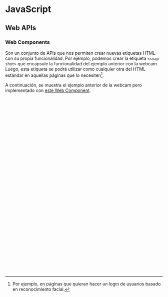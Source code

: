 # JavaScript
## Web APIs

### Web Components

Son un conjunto de APIs que nos permiten crear nuevas etiquetas HTML con su propia funcionalidad. Por ejemplo, podemos crear la etiqueta `<snap-shot>` que encapsule la funcionalidad del ejemplo anterior con la webcam. Luego, esta etiqueta se podrá utilizar como cualquier otra del HTML estándar en aquellas páginas que lo necesiten[^1].

A continuación, se muestra el ejemplo anterior de la webcam pero implementado con [este Web Component](https://apicai.github.io/web-ejercicios-pat-2023/tema5/js/files/snap-shot.js).

<div class="codepen" data-height="460" data-theme-id="light" data-default-tab="html,result" data-editable="true" style="opacity:0" data-prefill='{"stylesheets":["https://cdn.jsdelivr.net/npm/bootstrap@5.3.0-alpha1/dist/css/bootstrap.min.css","https://cdn.jsdelivr.net/npm/bootstrap-icons@1.10.3/font/bootstrap-icons.css"],"scripts":["https://apicai.github.io/web-ejercicios-pat-2023/tema5/js/files/snap-shot.js"]}' data-allow="camera; display-capture; geolocation; microphone">
  <pre data-lang="html">&lt;body>
&lt;div class="card">
  &lt;div class="card-body row">
    &lt;div class="col-12">
      &lt;snap-shot id="snapshot">Cámara no disponible&lt;/snapshot>
    &lt;/div>
    &lt;div class="col-12 text-center mt-3">
      &lt;button id="foto" type="button" class="btn btn-outline-secondary">
        &lt;i class="bi bi-camera-fill">&lt;/i> Foto
      &lt;/button>
    &lt;/div>
  &lt;/div>
&lt;/div>
&lt;/body></pre>
  <pre data-lang="css">html { font-size: 50%; padding: 2rem; }
.card { width: 32.2rem;}</pre>
  <pre data-lang="js">// El elemento del web component
const snapshot = document.getElementById("snapshot");
const foto = document.getElementById("foto");
// Para alternar el botón entre foto y descarga
foto.onclick = function() {
  try {
    const modoFoto = foto.textContent.indexOf('Foto') > -1;
    modoFoto ? snapshot.capturePhoto() : snapshot.downloadPhoto();
    foto.innerHTML = modoFoto ? 
      '&lt;i class="bi bi-file-earmark-arrow-down-fill">&lt;/i> Descargar' : 
      '&lt;i class="bi bi-camera-fill">&lt;/i> Foto';
  } catch(err) {
    foto.disabled = true;
    foto.innerHTML = 
      '&lt;i class="bi bi-exclamation-triangle-fill">&lt;/i> Pulsa en "Edit on Codepen"';
  }
};</pre></div>

[^1]: Por ejemplo, en páginas que quieran hacer un login de usuarios basado en reconocimiento facial.